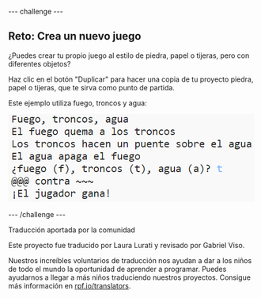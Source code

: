 --- challenge ---

## Reto: Crea un nuevo juego

¿Puedes crear tu propio juego al estilo de piedra, papel o tijeras, pero con diferentes objetos?

Haz clic en el botón "Duplicar" para hacer una copia de tu proyecto piedra, papel o tijeras, que te sirva como punto de partida.

Este ejemplo utiliza fuego, troncos y agua:

![captura de pantalla](images/rps-fire.png)

--- /challenge ---

Traducción aportada por la comunidad

Este proyecto fue traducido por Laura Lurati y revisado por Gabriel Viso.

Nuestros increíbles voluntarios de traducción nos ayudan a dar a los niños de todo el mundo la oportunidad de aprender a programar. Puedes ayudarnos a llegar a más niños traduciendo nuestros proyectos. Consigue más información en [rpf.io/translators](https://rpf.io/translators).